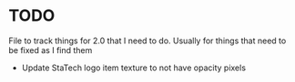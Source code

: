 # TODO
File to track things for 2.0 that I need to do. Usually for things that need to be fixed as I find them
- Update StaTech logo item texture to not have opacity pixels